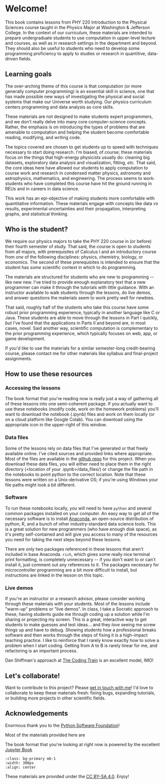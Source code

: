 # Welcome!

This book contains lessons from PHY 220 Introduction to the Physical Sciences course taught in the Physics Major at Washington & Jefferson College.  In the context of our curriculum, these materials are intended to prepare undergraduate students to use computation in upper-level lecture and courses, as well as in research settings in the department and beyond.  They should also be useful to students who need to develop some programming proficiency to apply to studies or research in quantitive, data-driven fields.

## Learning goals

The over-arching theme of this course is that computation (or more generally computer programming) is an essential skill in science, one that has made possible new ways of investigating the physical and social systems that make our Universe worth studying. Our physics curriculum centers programming and data analysis as core skills.

These materials are not designed to make students expert programmers, and we don't really delve into many core computer-science concepts.  Rather, the emphasis is on introducing the types of problems that are amenable to computation and helping the student become comfortable reading, modifying, and writing code.  

The topics covered are chosen to get students up to speed with techniques necessary to start doing research.  I'm biased, of course; these materials focus on the things that high-energy physicists usually do: cleaning big datasets, exploratory data analysis and visualization, fitting, *etc.*  That said, the core ideas here have allowed our students to apply computation to course work and research in condensed matter physics, astronomy and astrophysics, mathematics, and engineering.  The process seems to work: students who have completed this course have hit the ground running in REUs and in careers in data science.

This work has an epi-objective of making students more comfortable with quantitative information.  These materials engage with concepts like data *vs* results, experimental uncertainties and their propagation, interpreting graphs, and statistical thinking.

## Who is the student?

We require our physics majors to take the PHY 220 course in (or before) their fourth semester of study.  That said, the course is open to students from all majors, with prerequisites of Calculus I and an introductory course from *one* of the following disciplines: physics, chemistry, biology, or economics.  The second of these prerequisites is intended to ensure that the student has *some* scientific context in which to do programming.

The materials are structured for students who are new to programming -- like new new.  I've tried to provide enough explanatory text that a new programmer can make it through the tutorials with little guidance.  With an instructor available to walk students through the lessons, do live demos, and answer questions the materials seem to work pretty well for newbies.

That said, roughly half of the students who take this course have some robust prior programming experience, typically in another language like C or Java.  These students are able to move through the lessons in Part I quickly, *but* I've found that the applications in Parts II and beyond are, in most cases, novel.  Said another way, scientific computation is complementary to the prior programming experience, which typically focuses on web, app, or game development.

If you'd like to use the materials for a similar semester-long credit-bearing course, please contact me for other materials like syllabus and final-project assignments.

## How to use these resources

### Accessing the lessons

The book format that you're reading now is really just a way of gathering all of these lessons into one semi-coherent package.  If you actually want to use these notebooks (modify code, work on the homework problems) you'll want to download the notebook (.ipynb) files and work on them locally (or on a cloud platform like Google Colab).  You can download using the appropriate icon in the upper-right of this window.

### Data files

Some of the lessons rely on data files that I've generated or that freely available online.  I've cited sources and provided links where appropriate.  Most of the files are available in the [github repo](https://github.com/mmccracken0137/scicomp_book/tree/main/chapters_ipynb/data_files) for this project.  When you download these data files, you will either need to place them in the right directory (<location of your .ipynb>/data_files/) 
or change the file path in the notebooks to point python to the correct location.  Note that these lessons were written on a Unix-derivative OS; if you're using Windows your file paths might look a bit different.

### Software

To run these notebooks locally, you will need to have `python` and several common packages installed on your computer.  An easy way to get all of the necessary software is to install [Anaconda](https://www.anaconda.com/), an open-source distribution of python, R, and a bunch of other industry-standard data science tools.  This is a great solution for new programmers (who have enough disk space), as it's pretty self-contained and will give you access to many of the resources you need for taking the next steps beyond these lessons.

There are only two packages referenced in these lessons that aren't included in base Anaconda.  `rich`, which gives some really nice terminal print formatting, is completely unnecessary -- if you don't want to or can't install it, just comment out any references to it.  The packages necessary for microcontroller programming are a bit more difficult to install, but instructions are linked in the lesson on this topic.

### Live demos

If you're an instructor or a research advisor, please consider working through these materials *with* your students.  Most of the lessons include "warm-up" problems or "live demos".  In class, I take a Socratic approach to these, having students guide me through coding up a solution while I'm sharing or projecting my screen.  This is a great, interactive way to get students to make guesses and test ideas... and they *love* seeing me screw things up and have to debug.  Showing students how a professional breaks software and then works through the steps of fixing it is a high-impact teaching practice.  I like to reinforce that I rarely know exactly how to solve a problem when I start coding.  Getting from A to B is rarely linear for me, and refactoring is an important process.

Dan Shiffman's approach at [The Coding Train](https://thecodingtrain.com/) is an excellent model, IMO!

## Let's collaborate!

Want to contribute to this project?  Please [get in touch with me](mailto:mmccracken@washjeff.edu)!  I'd love to collaborate to keep these materials fresh: fixing bugs, expanding tutorials, or building more projects in other scientific fields.

## Acknowledgements

Enormous thank you to the [Python Software Foundation](https://www.python.org)!

Most of the materials provided here are

The book format that you're looking at right now is powered by the excellent [Jupyter Book](https://jupyterbook.org/en/stable/intro.html)

```{image} logo.png
:class: bg-primary mb-1
:width: 300px
:align: center
```

These materials are provided under the [CC BY-SA 4.0](https://creativecommons.org/licenses/by-sa/4.0/).  Enjoy!

<!--
***

These materials are offered under the MIT License

Copyright 2022 Michael McCracken

Permission is hereby granted, free of charge, to any person obtaining a copy of this software and associated documentation files (the "Software"), to deal in the Software without restriction, including without limitation the rights to use, copy, modify, merge, publish, distribute, sublicense, and/or sell copies of the Software, and to permit persons to whom the Software is furnished to do so, subject to the following conditions:

The above copyright notice and this permission notice shall be included in all copies or substantial portions of the Software.

THE SOFTWARE IS PROVIDED "AS IS", WITHOUT WARRANTY OF ANY KIND, EXPRESS OR IMPLIED, INCLUDING BUT NOT LIMITED TO THE WARRANTIES OF MERCHANTABILITY, FITNESS FOR A PARTICULAR PURPOSE AND NONINFRINGEMENT. IN NO EVENT SHALL THE AUTHORS OR COPYRIGHT HOLDERS BE LIABLE FOR ANY CLAIM, DAMAGES OR OTHER LIABILITY, WHETHER IN AN ACTION OF CONTRACT, TORT OR OTHERWISE, ARISING FROM, OUT OF OR IN CONNECTION WITH THE SOFTWARE OR THE USE OR OTHER DEALINGS IN THE SOFTWARE.
-->

<!--
```{tableofcontents}
```
-->

